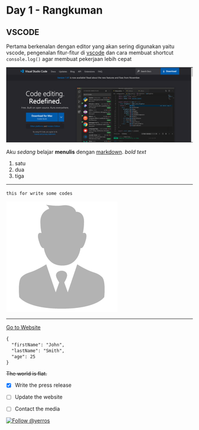 # Day 1 - Rangkuman

## VSCODE
Pertama berkenalan dengan editor yang akan sering digunakan yaitu vscode, 
pengenalan fitur-fitur di [vscode](https://code.visualstudio.com/) dan cara membuat shortcut `console.log()` agar membuat pekerjaan lebih cepat



![Screenshot](images/Screen-1.png)





Aku *sedang* belajar **menulis** dengan [markdown](https://en.wikipedia.org/wiki/Markdown).
*bold text*
1. satu
2. dua
3. tiga

--- 
`this for write some codes`



![this for add image](images/profile.png)

--- 

[Go to Website](http://yerros.github.io)

```
{
  "firstName": "John",
  "lastName": "Smith",
  "age": 25
}
```

~~The world is flat.~~

- [x] Write the press release
- [ ] Update the website
- [ ] Contact the media


[![Follow @yerros](https://img.shields.io/twitter/follow/yerros?label=Follow+@yerros&style=flat)](https://twitter.com/intent/follow?screen_name=yerros)